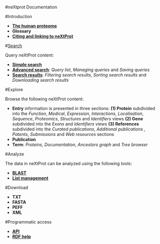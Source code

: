 #neXtprot Documentation

#Introduction

* **[The human proteome](/pages/human-proteome)**
* **Glossary**
* **[Citing and linking to neXtProt](/pages/citing-nextprot)**

#[Search](/help/learn-all-searches)

Query neXtProt content:

* **[Simple search](/help/learn-simple-search)**
* **[Advanced search](/help/learn-advanced-search)**: _Query list_, _Managing queries_ and _Saving queries_
* **[Search results](/help/learn-search-results)**: _Filtering search results_, _Sorting search results_ and _Downloading search results_

#Explore

Browse the following neXtProt content:

* **Entry** information is presented in three sections: 
**(1) Protein** subdivided into the _Function_, _Medical_, _Expression_, _Interactions_, _Localisation_, _Sequence_, _Proteomics_, _Structures_ and _Identifiers_ views
**(2) Gene** subdivided into the _Exons_ and _Identifiers_ views
**(3) References** subdivided into the _Curated publications_, _Additional publications_ , _Patents_, _Submissions_ and _Web resources_ sections
* **Publication**
* **Term**: _Proteins_, _Documentation_, _Ancestors graph_ and _Tree browser_ 


#Analyze

The data in neXtProt can be analyzed using the following tools:

* **[BLAST]()** 
* **[List management](/help/learn-protein-lists)** 

#Download

* **TXT**
* **FASTA**
* **PEFF**
* **XML**

#Programmatic access

* **[API](/help/learn-developer-api)**
* **[RDF help](/help/learn-developer-api)** 
